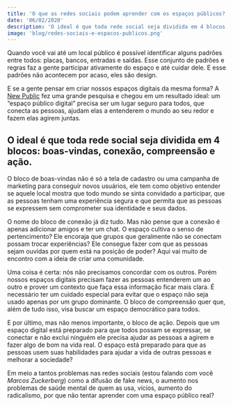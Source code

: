 ```yaml
---
title: 'O que as redes sociais podem aprender com os espaços públicos?'
date: '06/02/2020'
description: 'O ideal é que toda rede social seja dividida em 4 blocos: boas-vindas, conexão, compreensão e ação.'
image: 'blog/redes-sociais-e-espacos-publicos.png'
---
```


Quando você vai até um local público é possível identificar alguns padrões entre todos: placas, bancos, entradas e saídas. Esse conjunto de padrões e regras faz a gente participar ativamente do espaço e até cuidar dele. E esse padrões não acontecem por acaso, eles são design.

E se a gente pensar em criar nossos espaços digitais da mesma forma? A [New Public](https://newpublic.org/interactive/) fez uma grande pesquisa e chegou em um resultado ideal: um “espaço público digital” precisa ser um lugar seguro para todos, que conecta as pessoas, ajudam elas a entenderem o mundo ao seu redor e fazem elas agirem juntas.

## O ideal é que toda rede social seja dividida em 4 blocos: boas-vindas, conexão, compreensão e ação.

O bloco de boas-vindas não é só a tela de cadastro ou uma campanha de marketing para conseguir novos usuários, ele tem como objetivo entender se aquele local mostra que todo mundo se sinta convidado a participar, que as pessoas tenham uma experiência segura e que permita que as pessoas se expressem sem comprometer sua identidade e seus dados.

O nome do bloco de conexão já diz tudo. Mas não pense que a conexão é apenas adicionar amigos e ter um chat. O espaço cultiva o senso de pertencimento? Ele encoraja que grupos que geralmente não se conectam possam trocar experiências? Ele consegue fazer com que as pessoas sejam ouvidas por quem está na posição de poder? Aqui vai muito de encontro com a ideia de criar uma comunidade.

Uma coisa é certa: nós não precisamos concordar com os outros. Porém nossos espaços digitais precisam fazer as pessoas entenderem um ao outro e prover um contexto que faça essa informação ficar mais clara. É necessário ter um cuidado especial para evitar que o espaço não seja usado apenas por um grupo dominante. O bloco de compreensão quer que, além de tudo isso, visa buscar um espaço democrático para todos.

E por último, mas não menos importante, o bloco de ação. Depois que um espaço digital está preparado para que todos possam se expressar, se conectar e não exclui ninguém ele precisa ajudar as pessoas a agirem e fazer algo de bom na vida real. O espaço está preparado para que as pessoas usem suas habilidades para ajudar a vida de outras pessoas e melhorar a sociedade?

Em meio a tantos problemas nas redes sociais (estou falando com você *Marcos Zuckerberg*) como a difusão de fake news, o aumento nos problemas de saúde mental de quem as usa, vícios, aumento do radicalismo, por que não tentar aprender com uma espaço público real?